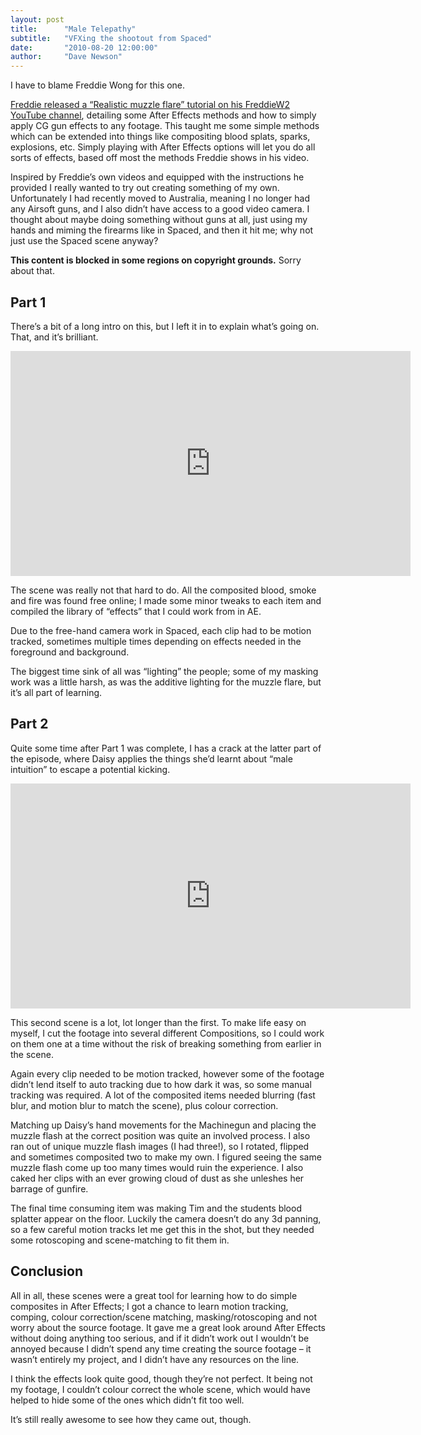 ```yaml
---
layout: post
title:      "Male Telepathy"
subtitle:   "VFXing the shootout from Spaced"
date:       "2010-08-20 12:00:00"
author:     "Dave Newson"
---
```



I have to blame Freddie Wong for this one.

[Freddie released a “Realistic muzzle flare” tutorial on his FreddieW2 YouTube channel](http://www.youtube.com/watch?v=SsViAvVYoMQ "http://www.youtube.com/watch?v=SsViAvVYoMQ"), detailing some After Effects methods and how to simply apply CG gun effects to any footage. This taught me some simple methods which can be extended into things like compositing blood splats, sparks, explosions, etc. Simply playing with After Effects options will let you do all sorts of effects, based off most the methods Freddie shows in his video.

Inspired by Freddie’s own videos and equipped with the instructions he provided I really wanted to try out creating something of my own. Unfortunately I had recently moved to Australia, meaning I no longer had any Airsoft guns, and I also didn’t have access to a good video camera. I thought about maybe doing something without guns at all, just using my hands and miming the firearms like in Spaced, and then it hit me; why not just use the Spaced scene anyway?

**This content is blocked in some regions on copyright grounds.** Sorry about that.

## Part 1


There’s a bit of a long intro on this, but I left it in to explain what’s going on. That, and it’s brilliant.

<iframe width="640" height="360" src="http://www.youtube.com/embed/F8fiajbOUD8" frameborder="0" allowfullscreen=""></iframe>

The scene was really not that hard to do. All the composited blood, smoke and fire was found free online; I made some minor tweaks to each item and compiled the library of “effects” that I could work from in AE.

Due to the free-hand camera work in Spaced, each clip had to be motion tracked, sometimes multiple times depending on effects needed in the foreground and background.

The biggest time sink of all was “lighting” the people; some of my masking work was a little harsh, as was the additive lighting for the muzzle flare, but it’s all part of learning.



## Part 2

Quite some time after Part 1 was complete, I has a crack at the latter part of the episode, where Daisy applies the things she’d learnt about “male intuition” to escape a potential kicking.

<iframe width="640" height="360" src="http://www.youtube.com/embed/wOT3M0xq8Uc" frameborder="0" allowfullscreen=""></iframe>

This second scene is a lot, lot longer than the first. To make life easy on myself, I cut the footage into several different Compositions, so I could work on them one at a time without the risk of breaking something from earlier in the scene.

Again every clip needed to be motion tracked, however some of the footage didn’t lend itself to auto tracking due to how dark it was, so some manual tracking was required. A lot of the composited items needed blurring (fast blur, and motion blur to match the scene), plus colour correction.

Matching up Daisy’s hand movements for the Machinegun and placing the muzzle flash at the correct position was quite an involved process. I also ran out of unique muzzle flash images (I had three!), so I rotated, flipped and sometimes composited two to make my own. I figured seeing the same muzzle flash come up too many times would ruin the experience. I also caked her clips with an ever growing cloud of dust as she unleshes her barrage of gunfire.

The final time consuming item was making Tim and the students blood splatter appear on the floor. Luckily the camera doesn’t do any 3d panning, so a few careful motion tracks let me get this in the shot, but they needed some rotoscoping and scene-matching to fit them in.


## Conclusion

All in all, these scenes were a great tool for learning how to do simple composites in After Effects; I got a chance to learn motion tracking, comping, colour correction/scene matching, masking/rotoscoping and not worry about the source footage. It gave me a great look around After Effects without doing anything too serious, and if it didn’t work out I wouldn’t be annoyed because I didn’t spend any time creating the source footage – it wasn’t entirely my project, and I didn’t have any resources on the line.

I think the effects look quite good, though they’re not perfect. It being not my footage, I couldn’t colour correct the whole scene, which would have helped to hide some of the ones which didn’t fit too well.

It’s still really awesome to see how they came out, though.

